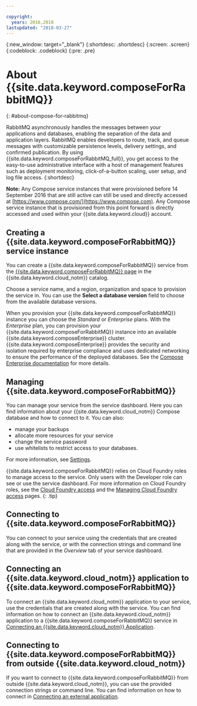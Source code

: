 ```yaml
---

copyright:
  years: 2016,2018
lastupdated: "2018-03-27"
---
```


{:new_window: target="_blank"}
{:shortdesc: .shortdesc}
{:screen: .screen}
{:codeblock: .codeblock}
{:pre: .pre}

# About {{site.data.keyword.composeForRabbitMQ}}
{: #about-compose-for-rabbitmq}

RabbitMQ asynchronously handles the messages between your applications and databases, enabling the separation of the data and application layers. RabbitMQ enables developers to route, track, and queue messages with customizable persistence levels, delivery settings, and confirmed publication. By using {{site.data.keyword.composeForRabbitMQ_full}}, you get access to the easy-to-use administrative interface with a host of management features such as deployment monitoring, click-of-a-button scaling, user setup, and log file access.
{:shortdesc}

**Note:** Any Compose service instances that were provisioned before 14 September 2016 that are still active can still be used and directly accessed at [https://www.compose.com/](https://www.compose.com). Any Compose service instance that is provisioned from this point forward is directly accessed and used within your {{site.data.keyword.cloud}} account.

## Creating a {{site.data.keyword.composeForRabbitMQ}} service instance

You can create a {{site.data.keyword.composeForRabbitMQ}} service from the [{{site.data.keyword.composeForRabbitMQ}} page](https://console.{DomainName}/catalog/services/compose-for-rabbitmq/) in the {{site.data.keyword.cloud_notm}} catalog.

Choose a service name, and a region, organization and space to provision the service in. You can use the **Select a database version** field to choose from the available database versions.

When you provision your {{site.data.keyword.composeForRabbitMQ}} instance you can choose the *Standard* or *Enterprise* plans. With the *Enterprise* plan, you can provision your {{site.data.keyword.composeForRabbitMQ}} instance into an available {{site.data.keyword.composeEnterprise}} cluster. {{site.data.keyword.composeEnterprise}} provides the security and isolation required by enterprise compliance and uses dedicated networking to ensure the performance of the deployed databases. See the [Compose Enterprise documentation](../ComposeEnterprise/index.html) for more details.

## Managing {{site.data.keyword.composeForRabbitMQ}}

You can manage your service from the service dashboard. Here you can find information about your {{site.data.keyword.cloud_notm}} Compose database and how to connect to it. You can also:
- manage your backups 
- allocate more resources for your service 
- change the service password
- use whitelists to restrict access to your databases. 

For more information, see [Settings](./dashboard-settings.html).

{{site.data.keyword.composeForRabbitMQ}} relies on Cloud Foundry roles to manage access to the service. Only users with the Developer role can see or use the service dashboard. For more information on Cloud Foundry roles, see the [Cloud Foundry access](https://console.bluemix.net/docs/iam/cfaccess.html#cfaccess) and the [Managing Cloud Foundry access](https://console.bluemix.net/docs/iam/mngcf.html#mngcf) pages.
{: .tip}

## Connecting to {{site.data.keyword.composeForRabbitMQ}}

You can connect to your service using the credentials that are created along with the service, or with the connection strings and command line that are provided in the *Overview* tab of your service dashboard.

## Connecting an {{site.data.keyword.cloud_notm}} application to {{site.data.keyword.composeForRabbitMQ}}

To connect an {{site.data.keyword.cloud_notm}} application to your service, use the credentials that are created along with the service. You can find information on how to connect an {{site.data.keyword.cloud_notm}} application to a {{site.data.keyword.composeForRabbitMQ}} service in [Connecting an {{site.data.keyword.cloud_notm}} Application](./connecting-bluemix-app.html).

## Connecting to {{site.data.keyword.composeForRabbitMQ}} from outside {{site.data.keyword.cloud_notm}}

If you want to connect to {{site.data.keyword.composeForRabbitMQ}} from outside {{site.data.keyword.cloud_notm}}, you can use the provided connection strings or command line. You can find information on how to connect in [Connecting an external application](./connecting-external.html).
